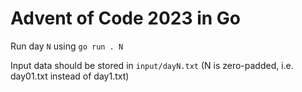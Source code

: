 # Advent of Code 2023 in Go
Run day `N` using `go run . N`

Input data should be stored in `input/dayN.txt` (N is zero-padded, i.e. day01.txt instead of day1.txt)
